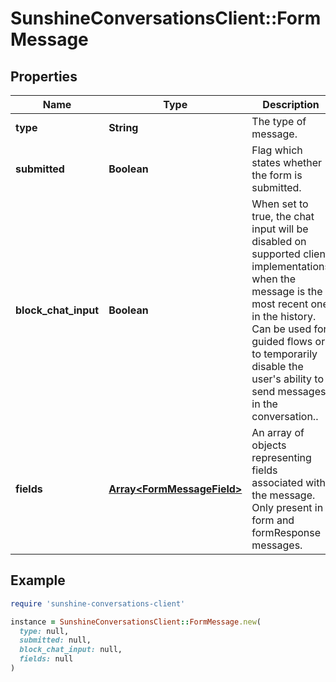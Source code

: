 # SunshineConversationsClient::FormMessage

## Properties

| Name | Type | Description | Notes |
| ---- | ---- | ----------- | ----- |
| **type** | **String** | The type of message. | [default to &#39;form&#39;] |
| **submitted** | **Boolean** | Flag which states whether the form is submitted. | [optional][readonly] |
| **block_chat_input** | **Boolean** | When set to true, the chat input will be disabled on supported client implementations when the message is the most recent one in the history. Can be used for guided flows or to temporarily disable the user&#39;s ability to send messages in the conversation.. | [optional] |
| **fields** | [**Array&lt;FormMessageField&gt;**](FormMessageField.md) | An array of objects representing fields associated with the message. Only present in form and formResponse messages. |  |

## Example

```ruby
require 'sunshine-conversations-client'

instance = SunshineConversationsClient::FormMessage.new(
  type: null,
  submitted: null,
  block_chat_input: null,
  fields: null
)
```

